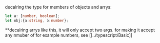 decalring the type for members of objects and arrys:
```ts
let a: [number, boolean];
let obj:{a:string, b:number};
```

**decalring arrys like this, it will only accept two args. for making it accept any nmuber of for example numbers, see [[../typescript/Basic]] 
